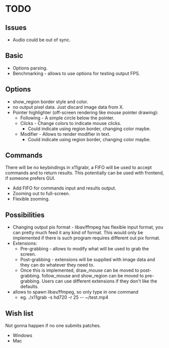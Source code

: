 TODO
====

Issues
------

 * Audio could be out of sync.

Basic
-----

 * Options parsing.
 * Benchmarking - allows to use options for testing output FPS.

Options
-------

 * show_region border style and color.
 * no output pixel data. Just discard image data from X.
 * Pointer highlighter (off-screen rendering like mouse pointer drawing):
   * Following - A simple circle below the pointer.
   * Clicks - Change colors to indicate mouse clicks.
     * Could indicate using region border, changing color maybe.
   * Modifier - Allows to render modifier in text.
     * Could indicate using region border, changing color maybe.

Commands
--------

There will be no keybindings in x11grabr, a FIFO will be used to accept
commands and to return results. This potentially can be used with frontend, if
someone prefers GUI.

 * Add FIFO for commands input and results output.
 * Zooming out to full-screen.
 * Flexible zooming.

Possibilities
-------------

 * Changing output pix format - libav/ffmpeg has flexible input format, you can
   pretty much feed it any kind of format. This would only be implemented if
   there is such program requires different out pix format.
 * Extensions:
   * Pre-grabbing - allows to modify what will be used to grab the screen.
   * Post-grabbing - extensions will be supplied with image data and they can
     do whatever they need to.
   * Once this is implemented, draw_mouse can be moved to post-grabbing.
     follow_mouse and show_region can be moved to pre-grabbing. Users can use
     different extensions if they don't like the defaults.
 * allows to spawn libav/ffmpeg, so only type in one command
   * eg. ./x11grab -s hd720 -r 25 -- ~/test.mp4

Wish list
---------

Not gonna happen if no one submits patches.

 * Windows
 * Mac
